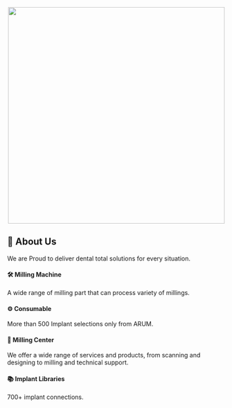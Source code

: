 <div id="header" align="center">
  <img src="https://arum3d.com/wp-content/uploads/2021/12/Menu_milling-certre_image-1536x710.png" width="500"/>
</div>

## :tooth: About Us

We are Proud to deliver dental total solutions for every situation.

#### :hammer_and_wrench: Milling Machine

A wide range of milling part that can process variety of millings.

#### :gear: Consumable

More than 500 Implant selections only from ARUM.

#### :microscope: Milling Center

We offer a wide range of services and products, from scanning and designing to milling and technical support.

#### :books: Implant Libraries

700+ implant connections.
